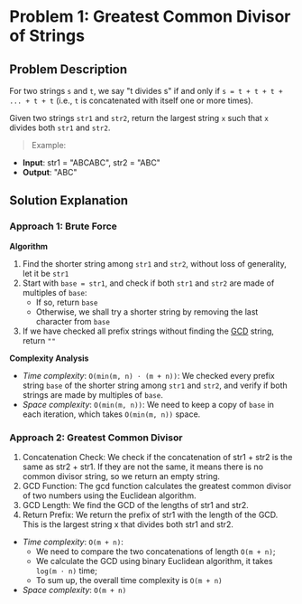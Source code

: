 # Problem 1: Greatest Common Divisor of Strings

## Problem Description

For two strings `s` and `t`, we say "t divides s" if and only if `s = t + t + t + ... + t + t` (i.e., `t` is concatenated with itself one or more times).

Given two strings `str1` and `str2`, return the largest string `x` such that `x` divides both `str1` and `str2`.

> Example:

- **Input**: str1 = "ABCABC", str2 = "ABC"
- **Output**: "ABC"

## Solution Explanation

### Approach 1: Brute Force

**Algorithm**

1. Find the shorter string among `str1` and `str2`, without loss of generality, let it be `str1`
2. Start with `base = str1`, and check if both `str1` and `str2` are made of multiples of `base`:
   - If so, return `base`
   - Otherwise, we shall try a shorter string by removing the last character from `base`
3. If we have checked all prefix strings without finding the <u>GCD</u> string, return `""`

**Complexity Analysis**

- _Time complexity_: `O(min(m, n) ⋅ (m + n))`: We checked every prefix string `base` of the shorter string among `str1` and `str2`, and verify if both strings are made by multiples of `base`.
- _Space complexity_: `O(min(m, n))`: We need to keep a copy of `base` in each iteration, which takes `O(min(m, n))` space.

### Approach 2: Greatest Common Divisor

1. Concatenation Check: We check if the concatenation of str1 + str2 is the same as str2 + str1. If they are not the same, it means there is no common divisor string, so we return an empty string.
2. GCD Function: The gcd function calculates the greatest common divisor of two numbers using the Euclidean algorithm.
3. GCD Length: We find the GCD of the lengths of str1 and str2.
4. Return Prefix: We return the prefix of str1 with the length of the GCD. This is the largest string x that divides both str1 and str2.

- _Time complexity_: `O(m + n)`:
  - We need to compare the two concatenations of length `O(m + n)`;
  - We calculate the GCD using binary Euclidean algorithm, it takes `log(m ⋅ n)` time;
  - To sum up, the overall time complexity is `O(m + n)`
- _Space complexity_: `O(m + n)`
